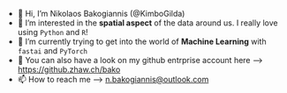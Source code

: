 - 👋 Hi, I’m Nikolaos Bakogiannis (@KimboGilda)
- 👀 I’m interested in the **spatial aspect** of the data around us. I really love using `Python` and `R`!
- 🌱 I’m currently trying to get into the world of **Machine Learning** with `fastai` and `PyTorch`
- 💞️ You can also have a look on my github entrprise account here --> https://github.zhaw.ch/bako 
- 📫 How to reach me --> n.bakogiannis@outlook.com

<!---
KimboGilda/KimboGilda is a ✨ special ✨ repository because its `README.md` (this file) appears on your GitHub profile.
You can click the Preview link to take a look at your changes.
--->
